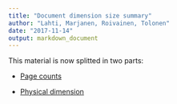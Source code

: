 ```yaml
---
title: "Document dimension size summary"
author: "Lahti, Marjanen, Roivainen, Tolonen"
date: "2017-11-14"
output: markdown_document
---
```


This material is now splitted in two parts:

  * [Page counts](pagecount.md)

  * [Physical dimension](dimension.md)


